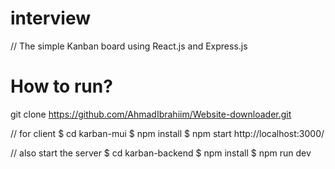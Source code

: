 # interview

// The simple Kanban board using React.js and Express.js


# How to run? 

git clone https://github.com/AhmadIbrahiim/Website-downloader.git

// for client
$ cd karban-mui
$ npm install
$ npm start
http://localhost:3000/

// also start the server
$ cd karban-backend 
$ npm install
$ npm run dev
